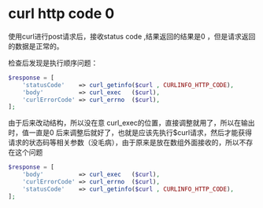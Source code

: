 # curl http code 0

使用curl进行post请求后，接收status code ,结果返回的结果是0 ，但是请求返回的数据是正常的。

检查后发现是执行顺序问题：

```php
$response = [
    'statusCode'    => curl_getinfo($curl , CURLINFO_HTTP_CODE),
    'body'          => curl_exec   ($curl),
    'curlErrorCode' => curl_errno  ($curl),
];
```

由于后来改动结构，所以没在意 curl_exec的位置，直接调整就用了，所以在输出时，值一直是0
后来调整后就好了，也就是应该先执行$curl请求，然后才能获得请求的状态码等相关参数（没毛病），由于原来是放在数组外面接收的，所以不存在这个问题

```php
$response = [
    'body'          => curl_exec   ($curl),
    'curlErrorCode' => curl_errno  ($curl),
    'statusCode'    => curl_getinfo($curl , CURLINFO_HTTP_CODE),
];
```